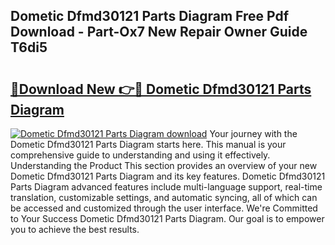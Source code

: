 ## Dometic Dfmd30121 Parts Diagram Free Pdf Download - Part-Ox7 New Repair Owner Guide T6di5

# <h2><a href="http://dfid8nn.blite.top/?on=Dometic+Dfmd30121+Parts+Diagram">🔗Download New 👉🔴 Dometic Dfmd30121 Parts Diagram</a></h2>

[![Dometic Dfmd30121 Parts Diagram download](https://i.imgur.com/lujVjoI.png)](http://dfid8nn.blite.top/?on=Dometic+Dfmd30121+Parts+Diagram)
Your journey with the Dometic Dfmd30121 Parts Diagram starts here. This manual is your comprehensive guide to understanding and using it effectively. Understanding the Product This section provides an overview of your new Dometic Dfmd30121 Parts Diagram and its key features. Dometic Dfmd30121 Parts Diagram advanced features include multi-language support, real-time translation, customizable settings, and automatic syncing, all of which can be accessed and customized through the user interface. We're Committed to Your Success Dometic Dfmd30121 Parts Diagram. Our goal is to empower you to achieve the best results.
